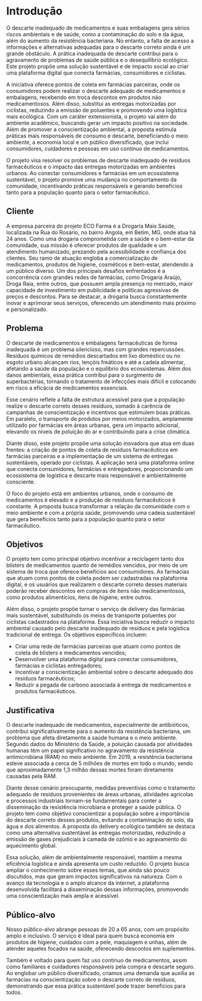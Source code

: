 # Introdução
O descarte inadequado de medicamentos e suas embalagens gera sérios riscos ambientais e de saúde, como a contaminação do solo e da água, além do aumento da resistência bacteriana. No entanto, a falta de acesso a informações e alternativas adequadas para o descarte correto ainda é um grande obstáculo. A prática inadequada de descarte contribui para o agravamento de problemas de saúde pública e o desequilíbrio ecológico. Este projeto propõe uma solução sustentável e de impacto social ao criar uma plataforma digital que conecta farmácias, consumidores e ciclistas. 

A iniciativa oferece pontos de coleta em farmácias parceiras, onde os consumidores podem realizar o descarte adequado de medicamentos e embalagens, recebendo em troca descontos em produtos não medicamentosos. Além disso, substitui as entregas motorizadas por ciclistas, reduzindo a emissão de poluentes e promovendo uma logística mais ecológica. Com um caráter extensionista, o projeto vai além do ambiente acadêmico, buscando gerar um impacto positivo na sociedade. Além de promover a conscientização ambiental, a proposta estimula práticas mais responsáveis de consumo e descarte, beneficiando o meio ambiente, a economia local e um público diversificado, que inclui consumidores, cuidadores e pessoas em uso contínuo de medicamentos.

O projeto visa resolver os problemas de descarte inadequado de resíduos farmacêuticos e o impacto das entregas motorizadas em ambientes urbanos. Ao conectar consumidores e farmácias em um ecossistema sustentável, o projeto promove uma mudança no comportamento da comunidade, incentivando práticas responsáveis e gerando benefícios tanto para a população quanto para o setor farmacêutico.


## Cliente 
A empresa parceira do projeto ECO Farma é a Drogaria Mais Saúde, localizada na Rua do Rosário, no bairro Angola, em Betim, MG, onde atua há 24 anos. Como uma drogaria comprometida com a saúde e o bem-estar da comunidade, sua missão é oferecer produtos de qualidade e um atendimento humanizado, prezando pela acessibilidade e confiança dos clientes. Seu ramo de atuação engloba a comercialização de medicamentos, produtos de higiene, cosméticos e bem-estar, atendendo a um público diverso. 
Um dos principais desafios enfrentados é a concorrência com grandes redes de farmácias, como Drogaria Araújo, Droga Raia, entre outros, que possuem ampla presença no mercado, maior capacidade de investimento em publicidade e políticas agressivas de preços e descontos. Para se destacar, a drogaria busca constantemente inovar e aprimorar seus serviços, oferecendo um atendimento mais próximo e personalizado.

## Problema
O descarte de medicamentos e embalagens farmacêuticas de forma inadequada é um problema silencioso, mas com grandes repercussões. Resíduos químicos de remédios descartados em lixo doméstico ou no esgoto urbano alcançam rios, lençóis freáticos e até a cadeia alimentar, afetando a saúde da população e o equilíbrio dos ecossistemas. Além dos danos ambientais, essa prática contribui para o surgimento de superbactérias, tornando o tratamento de infecções mais difícil e colocando em risco a eficácia de medicamentos essenciais.

Esse cenário reflete a falta de estrutura acessível para que a população realize o descarte correto desses resíduos, somado à carência de campanhas de conscientização e incentivos que estimulem boas práticas. Em paralelo, o transporte de produtos por meios motorizados, amplamente utilizado por farmácias em áreas urbanas, gera um impacto adicional, elevando os níveis de poluição do ar e contribuindo para a crise climática.

Diante disso, este projeto propõe uma solução inovadora que atua em duas frentes: a criação de pontos de coleta de resíduos farmacêuticos em farmácias parceiras e a implementação de um sistema de entregas sustentáveis, operado por ciclistas. A aplicação será uma plataforma online que conecta consumidores, farmácias e entregadores, proporcionando um ecossistema de logística e descarte mais responsável e ambientalmente consciente.

O foco do projeto está em ambientes urbanos, onde o consumo de medicamentos é elevado e a produção de resíduos farmacêuticos é constante. A proposta busca transformar a relação da comunidade com o meio ambiente e com a própria saúde, promovendo uma cadeia sustentável que gera benefícios tanto para a população quanto para o setor farmacêutico.

## Objetivos

O projeto tem como principal objetivo incentivar a reciclagem tanto dos blisters de medicamentos quanto de remédios vencidos, por meio de um sistema de troca que oferece benefícios aos consumidores. As farmácias que atuam como pontos de coleta podem ser cadastradas na plataforma digital, e os usuários que realizarem o descarte correto desses materiais poderão receber descontos em compras de itens não medicamentosos, como produtos alimentícios, itens de higiene, entre outros.

Além disso, o projeto propõe tornar o serviço de delivery das farmácias mais sustentável, substituindo os meios de transporte poluentes por ciclistas cadastrados na plataforma. Essa iniciativa busca reduzir o impacto ambiental causado pelo descarte inadequado de resíduos e pela logística tradicional de entrega.
Os objetivos específicos incluem:

- Criar uma rede de farmácias parceiras que atuam como pontos de coleta de blisters e medicamentos vencidos;
- Desenvolver uma plataforma digital para conectar consumidores, farmácias e ciclistas entregadores;
- Incentivar a conscientização ambiental sobre o descarte adequado dos resíduos farmacêuticos;
- Reduzir a pegada de carbono associada à entrega de medicamentos e produtos farmacêuticos.


## Justificativa

O descarte inadequado de medicamentos, especialmente de antibióticos, contribui significativamente para o aumento da resistência bacteriana, um problema que afeta diretamente a saúde humana e o meio ambiente. Segundo dados do Ministério da Saúde, a poluição causada por atividades humanas têm um papel significativo no agravamento da resistência antimicrobiana (RAM) no meio ambiente. Em 2019, a resistência bacteriana esteve associada a cerca de 5 milhões de mortes em todo o mundo, sendo que aproximadamente 1,3 milhão dessas mortes foram diretamente causadas pela RAM.

Diante desse cenário preocupante, medidas preventivas como o tratamento adequado de resíduos provenientes de áreas urbanas, atividades agrícolas e processos industriais tornam-se fundamentais para conter a disseminação da resistência microbiana e proteger a saúde pública. O projeto tem como objetivo conscientizar a população sobre a importância do descarte correto desses produtos, evitando a contaminação do solo, da água e dos alimentos. A proposta do delivery ecológico também se destaca como uma alternativa sustentável às entregas motorizadas, reduzindo a emissão de gases prejudiciais à camada de ozônio e ao agravamento do aquecimento global. 

Essa solução, além de ambientalmente responsável, mantém a mesma eficiência logística e ainda apresenta um custo reduzido. O projeto busca ampliar o conhecimento sobre esses temas, que ainda são pouco discutidos, mas que geram impactos significativos na natureza. Com o avanço da tecnologia e o amplo alcance da internet, a plataforma desenvolvida facilitará a disseminação dessas informações, promovendo uma conscientização mais ampla e acessível.


## Público-alvo

Nosso público-alvo abrange pessoas de 20 a 65 anos, com um propósito amplo e inclusivo. O serviço é ideal para quem busca economia em produtos de higiene, cuidados com a pele, maquiagem e unhas, além de atender aqueles focados na saúde, oferecendo descontos em suplementos.  

Também é voltado para quem faz uso contínuo de medicamentos, assim como familiares e cuidadores responsáveis pela compra e descarte seguro. Ao englobar um público diversificado, criamos uma demanda que auxilia as farmácias na conscientização sobre o descarte correto de resíduos, demonstrando que essa prática sustentável pode trazer benefícios para todos.
